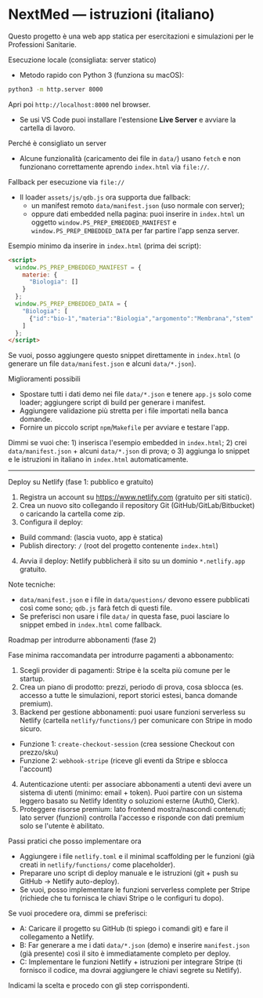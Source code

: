 # NextMed — istruzioni (italiano)

Questo progetto è una web app statica per esercitazioni e simulazioni per le Professioni Sanitarie.

Esecuzione locale (consigliata: server statico)

- Metodo rapido con Python 3 (funziona su macOS):

```bash
python3 -m http.server 8000
```

Apri poi `http://localhost:8000` nel browser.

- Se usi VS Code puoi installare l'estensione **Live Server** e avviare la cartella di lavoro.

Perché è consigliato un server

- Alcune funzionalità (caricamento dei file in `data/`) usano `fetch` e non funzionano correttamente aprendo `index.html` via `file://`.

Fallback per esecuzione via `file://`

- Il loader `assets/js/qdb.js` ora supporta due fallback:
  - un manifest remoto `data/manifest.json` (uso normale con server);
  - oppure dati embedded nella pagina: puoi inserire in `index.html` un oggetto `window.PS_PREP_EMBEDDED_MANIFEST` e `window.PS_PREP_EMBEDDED_DATA` per far partire l'app senza server.

Esempio minimo da inserire in `index.html` (prima dei script):

```html
<script>
  window.PS_PREP_EMBEDDED_MANIFEST = {
    materie: {
      "Biologia": []
    }
  };
  window.PS_PREP_EMBEDDED_DATA = {
    "Biologia": [
      {"id":"bio-1","materia":"Biologia","argomento":"Membrana","stem":"Qual è il principale componente della membrana?","options":[{"k":"A","t":"Lipidi","correct":true},{"k":"B","t":"Proteine"}],"solution":"La membrana è composta da un doppio strato fosfolipidico."}
    ]
  };
</script>
```

Se vuoi, posso aggiungere questo snippet direttamente in `index.html` (o generare un file `data/manifest.json` e alcuni `data/*.json`).

Miglioramenti possibili

- Spostare tutti i dati demo nei file `data/*.json` e tenere `app.js` solo come loader; aggiungere script di build per generare i manifest.
- Aggiungere validazione più stretta per i file importati nella banca domande.
- Fornire un piccolo script `npm`/`Makefile` per avviare e testare l'app.

Dimmi se vuoi che: 1) inserisca l'esempio embedded in `index.html`; 2) crei `data/manifest.json` + alcuni `data/*.json` di prova; o 3) aggiunga lo snippet e le istruzioni in italiano in `index.html` automaticamente.

---

Deploy su Netlify (fase 1: pubblico e gratuito)

1. Registra un account su https://www.netlify.com (gratuito per siti statici).
2. Crea un nuovo sito collegando il repository Git (GitHub/GitLab/Bitbucket) o caricando la cartella come zip.
3. Configura il deploy:
  - Build command: (lascia vuoto, app è statica)
  - Publish directory: `/` (root del progetto contenente `index.html`)
4. Avvia il deploy: Netlify pubblicherà il sito su un dominio `*.netlify.app` gratuito.

Note tecniche:
- `data/manifest.json` e i file in `data/questions/` devono essere pubblicati così come sono; `qdb.js` farà fetch di questi file.
- Se preferisci non usare i file `data/` in questa fase, puoi lasciare lo snippet embed in `index.html` come fallback.

Roadmap per introdurre abbonamenti (fase 2)

Fase minima raccomandata per introdurre pagamenti a abbonamento:

1) Scegli provider di pagamenti: Stripe è la scelta più comune per le startup.
2) Crea un piano di prodotto: prezzi, periodo di prova, cosa sblocca (es. accesso a tutte le simulazioni, report storici estesi, banca domande premium).
3) Backend per gestione abbonamenti: puoi usare funzioni serverless su Netlify (cartella `netlify/functions/`) per comunicare con Stripe in modo sicuro.
  - Funzione 1: `create-checkout-session` (crea sessione Checkout con prezzo/sku)
  - Funzione 2: `webhook-stripe` (riceve gli eventi da Stripe e sblocca l'account)
4) Autenticazione utenti: per associare abbonamenti a utenti devi avere un sistema di utenti (minimo: email + token). Puoi partire con un sistema leggero basato su Netlify Identity o soluzioni esterne (Auth0, Clerk).
5) Proteggere risorse premium: lato frontend mostra/nascondi contenuti; lato server (funzioni) controlla l'accesso e risponde con dati premium solo se l'utente è abilitato.

Passi pratici che posso implementare ora
- Aggiungere i file `netlify.toml` e il minimal scaffolding per le funzioni (già creati in `netlify/functions/` come placeholder).
- Preparare uno script di deploy manuale e le istruzioni (git + push su GitHub → Netlify auto-deploy).
- Se vuoi, posso implementare le funzioni serverless complete per Stripe (richiede che tu fornisca le chiavi Stripe o le configuri tu dopo).

Se vuoi procedere ora, dimmi se preferisci:
- A: Caricare il progetto su GitHub (ti spiego i comandi git) e fare il collegamento a Netlify.
- B: Far generare a me i dati `data/*.json` (demo) e inserire `manifest.json` (già presente) così il sito è immediatamente completo per deploy.
- C: Implementare le funzioni Netlify + istruzioni per integrare Stripe (ti fornisco il codice, ma dovrai aggiungere le chiavi segrete su Netlify).

Indicami la scelta e procedo con gli step corrispondenti.
